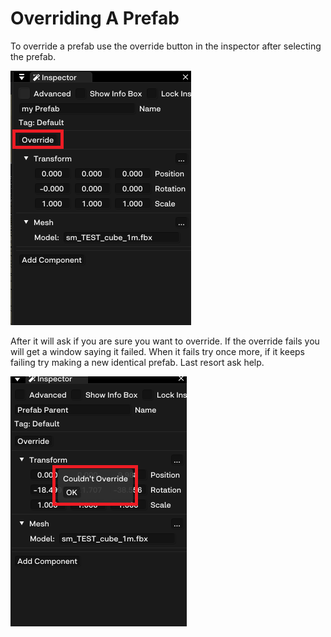 # Overriding A Prefab

To override a prefab use the override button in the inspector after selecting the prefab.

![PrefabOverrideButton](Override%20Button.png)

After it will ask if you are sure you want to override.
If the override fails you will get a window saying it failed.
When it fails try once more, if it keeps failing try making a new identical prefab.
Last resort ask help.

![PrefabOverrideFailed](Override%20Failed.png)